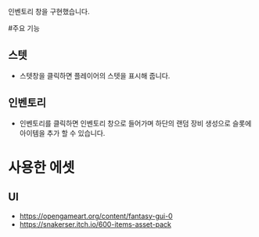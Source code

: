 인벤토리 창을 구현했습니다.

#주요 기능
## 스텟
- 스텟창을 클릭하면 플레이어의 스텟을 표시해 줍니다.
## 인벤토리
- 인벤토리를 클릭하면 인벤토리 창으로 들어가며 하단의 랜덤 장비 생성으로
  슬롯에 아이템을 추가 할 수 있습니다.

# 사용한 에셋
## UI
- https://opengameart.org/content/fantasy-gui-0
- https://snakerser.itch.io/600-items-asset-pack
